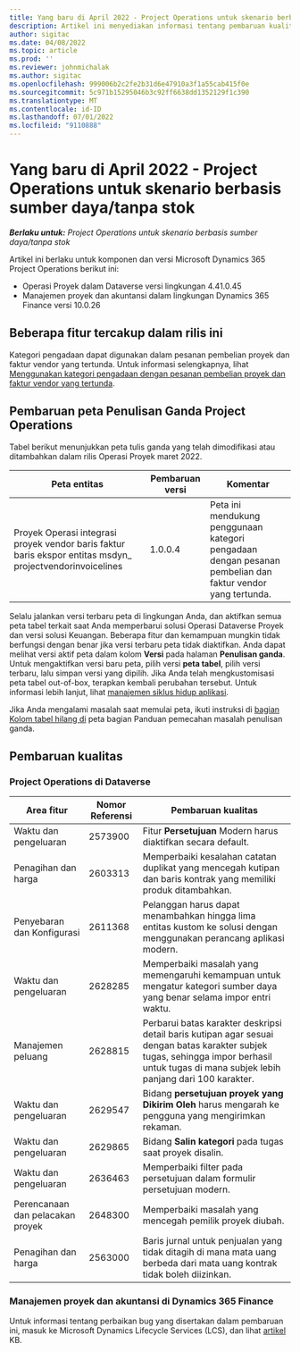 ```yaml
---
title: Yang baru di April 2022 - Project Operations untuk skenario berbasis sumber daya/tanpa stok
description: Artikel ini menyediakan informasi tentang pembaruan kualitas yang tersedia dalam rilis April 2022 Microsoft Dynamics 365 Project Operations untuk skenario berbasis sumber daya/non-stok.
author: sigitac
ms.date: 04/08/2022
ms.topic: article
ms.prod: ''
ms.reviewer: johnmichalak
ms.author: sigitac
ms.openlocfilehash: 999006b2c2fe2b31d6e47910a3f1a55cab415f0e
ms.sourcegitcommit: 5c971b15295046b3c92ff6638dd1352129f1c390
ms.translationtype: MT
ms.contentlocale: id-ID
ms.lasthandoff: 07/01/2022
ms.locfileid: "9110888"
---
```

# <a name="whats-new-april-2022---project-operations-for-resourcenon-stocked-based-scenarios"></a>Yang baru di April 2022 - Project Operations untuk skenario berbasis sumber daya/tanpa stok

_**Berlaku untuk:** Project Operations untuk skenario berbasis sumber daya/tanpa stok_

Artikel ini berlaku untuk komponen dan versi Microsoft Dynamics 365 Project Operations berikut ini:

- Operasi Proyek dalam Dataverse versi lingkungan 4.41.0.45
- Manajemen proyek dan akuntansi dalam lingkungan Dynamics 365 Finance versi 10.0.26

## <a name="features-included-in-this-release"></a>Beberapa fitur tercakup dalam rilis ini

Kategori pengadaan dapat digunakan dalam pesanan pembelian proyek dan faktur vendor yang tertunda. Untuk informasi selengkapnya, lihat [Menggunakan kategori pengadaan dengan pesanan pembelian proyek dan faktur vendor yang tertunda](../procurement/configure-procurement-categories.md).

## <a name="project-operations-dual-write-maps-updates"></a>Pembaruan peta Penulisan Ganda Project Operations

Tabel berikut menunjukkan peta tulis ganda yang telah dimodifikasi atau ditambahkan dalam rilis Operasi Proyek maret 2022.

| Peta entitas | Pembaruan versi | Komentar |
| -------------- | ------------------- | ------------|
| Proyek Operasi integrasi proyek vendor baris faktur baris ekspor entitas msdyn\_ projectvendorinvoicelines | 1.0.0.4 | Peta ini mendukung penggunaan kategori pengadaan dengan pesanan pembelian dan faktur vendor yang tertunda. |

Selalu jalankan versi terbaru peta di lingkungan Anda, dan aktifkan semua peta tabel terkait saat Anda memperbarui solusi Operasi Dataverse Proyek dan versi solusi Keuangan. Beberapa fitur dan kemampuan mungkin tidak berfungsi dengan benar jika versi terbaru peta tidak diaktifkan. Anda dapat melihat versi aktif peta dalam kolom **Versi** pada halaman **Penulisan ganda**. Untuk mengaktifkan versi baru peta, pilih versi **peta tabel**, pilih versi terbaru, lalu simpan versi yang dipilih. Jika Anda telah mengkustomisasi peta tabel out-of-box, terapkan kembali perubahan tersebut. Untuk informasi lebih lanjut, lihat [manajemen siklus hidup aplikasi](/dynamics365/fin-ops-core/dev-itpro/data-entities/dual-write/app-lifecycle-management).

Jika Anda mengalami masalah saat memulai peta, ikuti instruksi di [bagian Kolom tabel hilang di](/dynamics365/fin-ops-core/dev-itpro/data-entities/dual-write/dual-write-troubleshooting-finops-upgrades#missing-table-columns-issue-on-maps) peta bagian Panduan pemecahan masalah penulisan ganda.

## <a name="quality-updates"></a>Pembaruan kualitas

### <a name="project-operations-on-dataverse"></a>Project Operations di Dataverse

| Area fitur | Nomor Referensi | Pembaruan kualitas |
| ------------ | ---------------- | -------------- |
| Waktu dan pengeluaran | 2573900 | Fitur **Persetujuan** Modern harus diaktifkan secara default. |
| Penagihan dan harga | 2603313 | Memperbaiki kesalahan catatan duplikat yang mencegah kutipan dan baris kontrak yang memiliki produk ditambahkan. |
| Penyebaran dan Konfigurasi | 2611368 | Pelanggan harus dapat menambahkan hingga lima entitas kustom ke solusi dengan menggunakan perancang aplikasi modern. |
| Waktu dan pengeluaran | 2628285 | Memperbaiki masalah yang memengaruhi kemampuan untuk mengatur kategori sumber daya yang benar selama impor entri waktu. |
|   Manajemen peluang| 2628815 | Perbarui batas karakter deskripsi detail baris kutipan agar sesuai dengan batas karakter subjek tugas, sehingga impor berhasil untuk tugas di mana subjek lebih panjang dari 100 karakter. |
| Waktu dan pengeluaran| 2629547 | Bidang **persetujuan proyek yang Dikirim Oleh** harus mengarah ke pengguna yang mengirimkan rekaman. |
| Waktu dan pengeluaran| 2629865 | Bidang **Salin kategori** pada tugas saat proyek disalin. |
| Waktu dan pengeluaran| 2636463 | Memperbaiki filter pada persetujuan dalam formulir persetujuan modern. |
| Perencanaan dan pelacakan proyek | 2648300 | Memperbaiki masalah yang mencegah pemilik proyek diubah. |
| Penagihan dan harga | 2563000 | Baris jurnal untuk penjualan yang tidak ditagih di mana mata uang berbeda dari mata uang kontrak tidak boleh diizinkan. |

### <a name="project-management-and-accounting-in-dynamics-365-finance"></a>Manajemen proyek dan akuntansi di Dynamics 365 Finance

Untuk informasi tentang perbaikan bug yang disertakan dalam pembaruan ini, masuk ke Microsoft Dynamics Lifecycle Services (LCS), dan lihat [artikel](https://fix.lcs.dynamics.com/Issue/Details?bugId=662864) KB.
